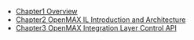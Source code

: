 - [Chapter1 Overview](chapter1.md)
- [Chapter2 OpenMAX IL Introduction and Architecture](chapter2.md)
- [Chapter3 OpenMAX Integration Layer Control API](chapter3.md)



